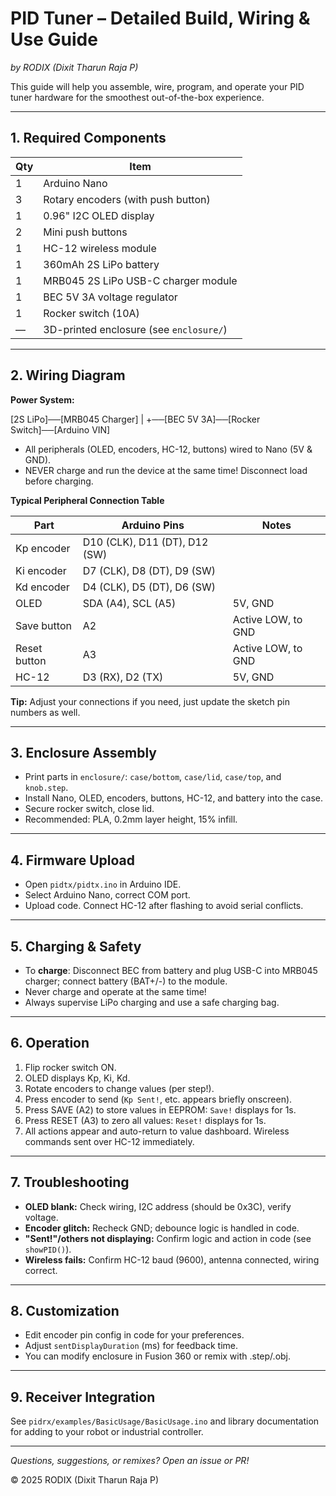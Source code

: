 # PID Tuner – Detailed Build, Wiring & Use Guide

_by RODIX (Dixit Tharun Raja P)_

This guide will help you assemble, wire, program, and operate your PID tuner hardware for the smoothest out-of-the-box experience.

---

## 1. Required Components

| Qty | Item                                  |
|-----|---------------------------------------|
| 1   | Arduino Nano                          |
| 3   | Rotary encoders (with push button)    |
| 1   | 0.96" I2C OLED display                |
| 2   | Mini push buttons                     |
| 1   | HC-12 wireless module                 |
| 1   | 360mAh 2S LiPo battery                |
| 1   | MRB045 2S LiPo USB-C charger module   |
| 1   | BEC 5V 3A voltage regulator           |
| 1   | Rocker switch (10A)                   |
| —   | 3D-printed enclosure (see `enclosure/`) |

---

## 2. Wiring Diagram

**Power System:**

[2S LiPo]──[MRB045 Charger]
|
+──[BEC 5V 3A]──[Rocker Switch]──[Arduino VIN]

- All peripherals (OLED, encoders, HC-12, buttons) wired to Nano (5V & GND).
- NEVER charge and run the device at the same time! Disconnect load before charging.

**Typical Peripheral Connection Table**

| Part           | Arduino Pins      | Notes                   |
|----------------|-------------------|-------------------------|
| Kp encoder     | D10 (CLK), D11 (DT), D12 (SW) |             |
| Ki encoder     | D7  (CLK), D8  (DT), D9  (SW) |             |
| Kd encoder     | D4  (CLK), D5  (DT), D6  (SW) |             |
| OLED           | SDA (A4), SCL (A5)| 5V, GND                 |
| Save button    | A2                | Active LOW, to GND      |
| Reset button   | A3                | Active LOW, to GND      |
| HC-12          | D3 (RX), D2 (TX)  | 5V, GND                 |

**Tip:** Adjust your connections if you need, just update the sketch pin numbers as well.

---

## 3. Enclosure Assembly

- Print parts in `enclosure/`: `case/bottom`, `case/lid`, `case/top`, and `knob.step`.
- Install Nano, OLED, encoders, buttons, HC-12, and battery into the case.
- Secure rocker switch, close lid.
- Recommended: PLA, 0.2mm layer height, 15% infill.

---

## 4. Firmware Upload

- Open `pidtx/pidtx.ino` in Arduino IDE.
- Select Arduino Nano, correct COM port.
- Upload code. Connect HC-12 after flashing to avoid serial conflicts.

---

## 5. Charging & Safety

- To **charge**: Disconnect BEC from battery and plug USB-C into MRB045 charger; connect battery (BAT+/-) to the module.
- Never charge and operate at the same time!
- Always supervise LiPo charging and use a safe charging bag.

---

## 6. Operation

1. Flip rocker switch ON.
2. OLED displays Kp, Ki, Kd.  
3. Rotate encoders to change values (per step!).  
4. Press encoder to send (`Kp Sent!`, etc. appears briefly onscreen).  
5. Press SAVE (A2) to store values in EEPROM: `Save!` displays for 1s.  
6. Press RESET (A3) to zero all values: `Reset!` displays for 1s.  
7. All actions appear and auto-return to value dashboard. Wireless commands sent over HC-12 immediately.

---

## 7. Troubleshooting

- **OLED blank:** Check wiring, I2C address (should be 0x3C), verify voltage.
- **Encoder glitch:** Recheck GND; debounce logic is handled in code.
- **"Sent!"/others not displaying:** Confirm logic and action in code (see `showPID()`).
- **Wireless fails:** Confirm HC-12 baud (9600), antenna connected, wiring correct.

---

## 8. Customization

- Edit encoder pin config in code for your preferences.
- Adjust `sentDisplayDuration` (ms) for feedback time.
- You can modify enclosure in Fusion 360 or remix with .step/.obj.

---

## 9. Receiver Integration

See `pidrx/examples/BasicUsage/BasicUsage.ino` and library documentation for adding to your robot or industrial controller.

---

_Questions, suggestions, or remixes? Open an issue or PR!_

&copy; 2025 RODIX (Dixit Tharun Raja P)